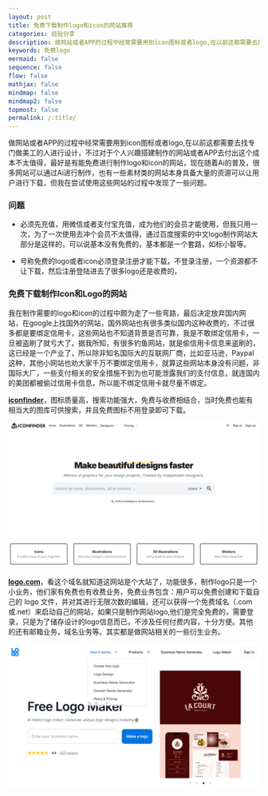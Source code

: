 ```yaml
---
layout: post
title: 免费下载制作logo和icon的网站推荐
categories: 经验分享
description: 做网站或者APP的过程中经常需要用到icon图标或者logo,在以前这都需要去找专门做美工的人进行设计，不过对于个人兴趣搭建制作的网站或者APP去付出这个成本不太值得，最好是有能免费进行制作logo和icon的网站，随着Ai的普及，很多网站可以通过Ai进行制作，也有一些素材类的网站本身具备大量的资源可以让用户进行下载
keywords: 免费logo
mermaid: false
sequence: false
flow: false
mathjax: false
mindmap: false
mindmap2: false
topmost: false
permalink: /:title/
---
```


做网站或者APP的过程中经常需要用到icon图标或者logo,在以前这都需要去找专门做美工的人进行设计，不过对于个人兴趣搭建制作的网站或者APP去付出这个成本不太值得，最好是有能免费进行制作logo和icon的网站，现在随着Ai的普及，很多网站可以通过Ai进行制作，也有一些素材类的网站本身具备大量的资源可以让用户进行下载，但我在尝试使用这些网站的过程中发现了一些问题。

### 问题

- 必须先充值，用微信或者支付宝充值，成为他们的会员才能使用，但我只用一次，为了一次使用去冲个会员不太值得，通过百度搜索的中文logo制作网站大部分是这样的，可以说基本没有免费的，基本都是一个套路，如标小智等。

- 号称免费的logo或者icon必须登录注册才能下载，不登录注册，一个资源都不让下载，然后注册登陆进去了很多logo还是收费的，

### 免费下载制作Icon和Logo的网站

我在制作需要的logo和icon的过程中颇为走了一些弯路，最后决定放弃国内网站，在google上找国外的网站，国外网站也有很多类似国内这种收费的，不过很多都是要绑定信用卡，这些网站也不知道背景是否可靠，我是不敢绑定信用卡，一旦被盗刷了就亏大了，据我所知，有很多钓鱼网站，就是偷信用卡信息来盗刷的，这已经是一个产业了，所以除非知名国际大的互联网厂商，比如亚马逊，Paypal这种，其他小网站也劝大家千万不要绑定信用卡，就算这些网站本身没有问题，非国际大厂，一些支付相关的安全措施不到为也可能泄露我们的支付信息，就连国内的美团都被偷过信用卡信息，所以能不绑定信用卡就尽量不绑定。

[**iconfinder**](https://www.iconfinder.com/)，图标质量高，搜索功能强大，免费与收费相结合，当时免费也能有相当大的图库可供搜索，并且免费图标不用登录即可下载。

![tikiconfindertok](/images/posts/logo/iconfinder.png)

[**logo.com**](https://logo.com/)，看这个域名就知道这网站是个大站了，功能很多，制作logo只是一个小业务，他们家有免费也有收费业务，免费业务包含：用户可以免费创建和下载自己的 logo 文件，并对其进行无限次数的编辑，还可以获得一个免费域名（.com 或.net）来启动自己的网站，如果只是制作网站logo,他们是完全免费的，需要登录，只是为了储存设计的logo信息而已，不涉及任何付费内容，十分方便。其他的还有邮箱业务，域名业务等。其实都是做网站相关的一些衍生业务。

![logo.com](/images/posts/logo/logo.png)



  






